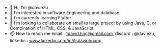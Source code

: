 - 👋 Hi, I’m @daviezu
- 👀 I’m interested in software Engineering and database
- 🌱 I’m currently learning Flutter
- 💞️ I’m looking to collaborate on small to large project by using Java, C, or Combination of HTML, CSS, & JavaScript.
- 📫 How to reach me
  email    : 1david.hng@gmail.com,
  discord  : @daviezu,
  linkedin : www.linkedin.com/in/itsdavidhuang,

<!---
daviezu/daviezu is a ✨ special ✨ repository because its `README.md` (this file) appears on your GitHub profile.
You can click the Preview link to take a look at your changes.
--->
